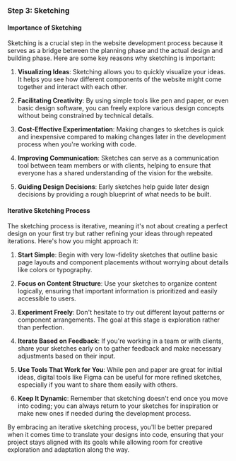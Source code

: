 
### Step 3: Sketching

#### Importance of Sketching

Sketching is a crucial step in the website development process because it serves as a bridge between the planning phase and the actual design and building phase. Here are some key reasons why sketching is important:

1. **Visualizing Ideas**: Sketching allows you to quickly visualize your ideas. It helps you see how different components of the website might come together and interact with each other.

2. **Facilitating Creativity**: By using simple tools like pen and paper, or even basic design software, you can freely explore various design concepts without being constrained by technical details.

3. **Cost-Effective Experimentation**: Making changes to sketches is quick and inexpensive compared to making changes later in the development process when you're working with code.

4. **Improving Communication**: Sketches can serve as a communication tool between team members or with clients, helping to ensure that everyone has a shared understanding of the vision for the website.

5. **Guiding Design Decisions**: Early sketches help guide later design decisions by providing a rough blueprint of what needs to be built.

#### Iterative Sketching Process

The sketching process is iterative, meaning it's not about creating a perfect design on your first try but rather refining your ideas through repeated iterations. Here's how you might approach it:

1. **Start Simple**: Begin with very low-fidelity sketches that outline basic page layouts and component placements without worrying about details like colors or typography.

2. **Focus on Content Structure**: Use your sketches to organize content logically, ensuring that important information is prioritized and easily accessible to users.

3. **Experiment Freely**: Don't hesitate to try out different layout patterns or component arrangements. The goal at this stage is exploration rather than perfection.

4. **Iterate Based on Feedback**: If you're working in a team or with clients, share your sketches early on to gather feedback and make necessary adjustments based on their input.

5. **Use Tools That Work for You**: While pen and paper are great for initial ideas, digital tools like Figma can be useful for more refined sketches, especially if you want to share them easily with others.

6. **Keep It Dynamic**: Remember that sketching doesn't end once you move into coding; you can always return to your sketches for inspiration or make new ones if needed during the development process.

By embracing an iterative sketching process, you'll be better prepared when it comes time to translate your designs into code, ensuring that your project stays aligned with its goals while allowing room for creative exploration and adaptation along the way.
